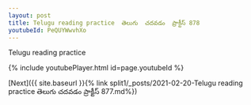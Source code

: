 ```yaml
---
layout: post
title: Telugu reading practice  తెలుగు  చదవడం  ప్రాక్టీస్ 878
youtubeId: PeQUYWwvhXo
---
```

 
 
Telugu reading practice
 
 
 
 
 


{% include youtubePlayer.html id=page.youtubeId %}
 
[Next]({{ site.baseurl }}{% link  split1/_posts/2021-02-20-Telugu reading practice  తెలుగు  చదవడం  ప్రాక్టీస్ 877.md%})
 
